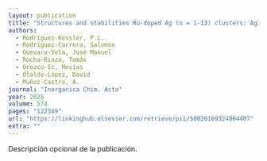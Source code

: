 ```yaml
---
layout: publication
title: "Structures and stabilities Ru-doped Ag (n = 1-13) clusters: Ag10Ru a 18-ve cluster superatom"
authors:
  - Rodríguez-Kessler, P.L.
  - Rodríguez-Carrera, Salomón
  - Guevara-Vela, José Manuel
  - Rocha-Rinza, Tomás
  - Orozco-Ic, Mesías
  - Olalde-López, David
  - Muñoz-Castro, A.
journal: "Inorganica Chim. Acta"
year: 2025
volume: 574
pages: "122349"
url: "https://linkinghub.elsevier.com/retrieve/pii/S0020169324004407"
extra: ""
---
```


Descripción opcional de la publicación.
